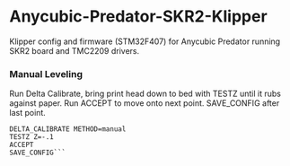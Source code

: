 # Anycubic-Predator-SKR2-Klipper
Klipper config and firmware (STM32F407) for Anycubic Predator running SKR2 board and TMC2209 drivers. 


### Manual Leveling
Run Delta Calibrate, bring print head down to bed with TESTZ until it rubs against paper. Run ACCEPT to move onto next point. SAVE_CONFIG after last point.

```G28
DELTA_CALIBRATE METHOD=manual
TESTZ Z=-.1
ACCEPT
SAVE_CONFIG```
